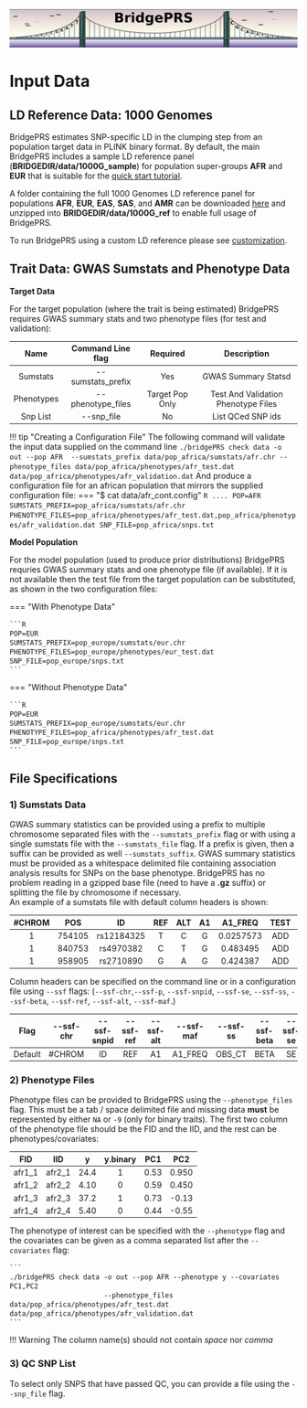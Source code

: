 ![Screenshot](img/slim/guide_logo3.png) 
# Input Data


## LD Reference Data: 1000 Genomes 

BridgePRS estimates SNP-specific LD in the clumping step from an population target data in PLINK binary format.  By default, the main 
BridgePRS includes a sample LD reference panel (**BRIDGEDIR/data/1000G_sample**) for population super-groups **AFR** and **EUR** that is 
suitable for the [quick start tutorial](quikstart.md). 

A folder containing the full 1000 Genomes LD reference panel for populations **AFR**, **EUR**, **EAS**, **SAS**, and **AMR** can be downloaded 
[here](https://github.com/clivehoggart/BridgePRS/archive/refs/heads/main.zip) and unzipped into **BRIDGEDIR/data/1000G_ref** to enable full usage 
of BridgePRS. 

To run BridgePRS using a custom LD reference please see [customization](guide_customization.md). 





## Trait Data: GWAS Sumstats and Phenotype Data

**Target Data** 

For the target population (where the trait is being estimated) BridgePRS requires GWAS summary stats
and two phenotype files (for test and validation): 




|Name|Command Line flag|Required|Description|
|:-:|:-:|:-:|:-:|
|Sumstats|--sumstats_prefix|Yes|GWAS Summary Statsd|
|Phenotypes|--phenotype_files|Target Pop Only|Test And Validation Phenotype Files|
|Snp List|--snp_file|No|List QCed SNP ids| 

!!! tip "Creating a Configuration File"
    The following command will validate the input data supplied on the command line 
    ```
    ./bridgePRS check data -o out --pop AFR 
                           --sumstats_prefix data/pop_africa/sumstats/afr.chr
                           --phenotype_files data/pop_africa/phenotypes/afr_test.dat data/pop_africa/phenotypes/afr_validation.dat
    ```
    And produce a configuration file for an african population that mirrors the supplied configuration file: 
    === "$ cat data/afr_cont.config"
    ```R
     ....
     POP=AFR
     SUMSTATS_PREFIX=pop_africa/sumstats/afr.chr
     PHENOTYPE_FILES=pop_africa/phenotypes/afr_test.dat,pop_africa/phenotypes/afr_validation.dat
     SNP_FILE=pop_africa/snps.txt
    ```

**Model Population** 

For the model population (used to produce prior distributions) BridgePRS requries GWAS summary stats 
and one phenotype file (if available).  If it is not available then the test file 
from the target population can be substituted, as shown in the two configuration files: 


=== "With Phenotype Data"

    ```R
    POP=EUR 
    SUMSTATS_PREFIX=pop_europe/sumstats/eur.chr
    PHENOTYPE_FILES=pop_europe/phenotypes/eur_test.dat
    SNP_FILE=pop_europe/snps.txt
    ```

=== "Without Phenotype Data"

    ```R
    POP=EUR
    SUMSTATS_PREFIX=pop_europe/sumstats/eur.chr
    PHENOTYPE_FILES=pop_africa/phenotypes/afr_test.dat
    SNP_FILE=pop_europe/snps.txt
    ```



## File Specifications 


### 1) Sumstats Data 

GWAS summary statistics can be provided using a prefix to multiple chromosome separated files with the `--sumstats_prefix` flag or 
with using a single sumstats file with the `--sumstats_file` flag.  If a prefix is given, then a suffix can be provided as well `--sumstats_suffix`. 
GWAS summary statistics must be provided as a whitespace delimited file containing association analysis results for SNPs on the base phenotype.
BridgePRS has no problem reading in a gzipped base file (need to have a **.gz** suffix) or splitting the file by chromosome if necessary.  
An example of a sumstats file with default column headers is shown: 

|#CHROM|POS|ID|REF|ALT|A1|A1_FREQ|TEST|OBS_CT|BETA|SE|T_STAT|P|ERRCODE|
|:-:|:-:|:-:|:-:|:-:|:-:|:-:|:-:|:-:|:-:|:-:|:-:|:-:|:-:|
|1|754105|rs12184325|T|C|G|0.0257573|ADD|4853|0.820864|0.413692|1.98424|0.0472871|.|
|1|840753|rs4970382|C|T|G|0.483495|ADD|4847|0.0011142|0.128347|0.00868116|0.993074|.|
|1|958905|rs2710890|G|A|G|0.424387|ADD|4814|0.108094|0.132225|0.817497|0.413687|.|

Column headers can be specified on the command line or in a configuration file using `--ssf` flags: 
(`--ssf-chr`,`--ssf-p`, `--ssf-snpid`, `--ssf-se`, `--ssf-ss`, `--ssf-beta`, `--ssf-ref`, `--ssf-alt`, `--ssf-maf`.)


|Flag|--ssf-chr|--ssf-snpid|--ssf-ref|--ssf-alt|--ssf-maf|--ssf-ss|--ssf-beta|--ssf-se|--ssf-p|
|:-:|:-:|:-:|:-:|:-:|:-:|:-:|:-:|:-:|:-:|
|Default|#CHROM|ID|REF|A1|A1_FREQ|OBS_CT|BETA|SE|P|


### 2) Phenotype Files
Phenotype files can be provided to BridgePRS using the `--phenotype_files` flag. 
This must be a tab / space delimited file and missing data **must** be represented by either `NA` or `-9` (only for binary traits).
The first two column of the phenotype file should be the FID and the IID, and the rest can be phenotypes/covariates:  

|FID|IID|y|y.binary|PC1|PC2|
|:-:|:-:|:-:|:-:|:-:|:-:| 
|afr1_1|afr2_1|24.4|1|0.53|0.950| 
|afr1_2|afr2_2|4.10|0|0.59|0.450| 
|afr1_3|afr2_3|37.2|1|0.73|-0.13| 
|afr1_4|afr2_4|5.40|0|0.44|-0.55| 


The phenotype of interest can be specified with the `--phenotype` flag and the covariates can be given as a comma separated list 
after the `--covariates` flag: 

    ```
    ./bridgePRS check data -o out --pop AFR --phenotype y --covariates PC1,PC2 
                           --phenotype_files data/pop_africa/phenotypes/afr_test.dat data/pop_africa/phenotypes/afr_validation.dat
    ```

!!! Warning
    The column name(s) should not contain *space* nor *comma*


### 3) QC SNP List 
To select only SNPS that have passed QC, you can provide a file using the `--snp_file` flag. 





